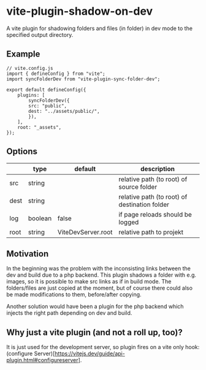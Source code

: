 # vite-plugin-shadow-on-dev

A vite plugin for shadowing folders and files (in folder) in dev mode to the specified output directory.

## Example

```
// vite.config.js
import { defineConfig } from "vite";
import syncFolderDev from "vite-plugin-sync-folder-dev";

export default defineConfig({
    plugins: [
        syncFolderDev({
        src: "public",
        dest: "../assets/public/",
        }),
    ],
    root: "_assets",
});

```

## Options

<table>
    <thead>
        <tr>
            <th></th>
            <th>type</th>
            <th>default</th>
            <th>description</th>
        </tr>
    </thead>
    <tbody>
        <tr>
            <td>src</td>
            <td>string</td>
            <td></td>
            <td>relative path (to root) of source folder</td>
        </tr>
         <tr>
            <td>dest</td>
            <td>string</td>
            <td></td>
            <td>relative path (to root) of destination folder</td>
        </tr>
         <tr>
            <td>log</td>
            <td>boolean</td>
            <td>false</td>
            <td>if page reloads should be logged</td>
        </tr>
         <tr>
            <td>root</td>
            <td>string</td>
            <td>ViteDevServer.root</td>
            <td>relative path to projekt</td>
        </tr>
    </tbody>
</table>

## Motivation

In the beginning was the problem with the inconsisting links between the dev and build due to a php backend.
This plugin shadows a folder with e.g. images, so it is possible to make src links as if in build mode.
The folders/files are just copied at the moment, but of course there could also be made modifications to them, before/after copying.

Another solution would have been a plugin for the php backend which injects the right path depending on dev and build.

## Why just a vite plugin (and not a roll up, too)?

It is just used for the development server, so plugin fires on a vite only hook: (configure Server)[https://vitejs.dev/guide/api-plugin.html#configureserver].
